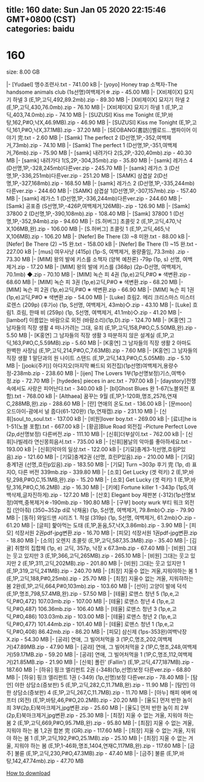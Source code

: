 
title: 160
date: Sun Jan 05 2020 22:15:46 GMT+0800 (CST)    
categories: baidu
---

# 160
size: 8.00 GB
 
 
|- [Yudael] 맹수조련사.txt - 741.00 kB
|- [yoyo] Honey trap 소책자-The handsome animals club (1s선명)여백제거☆.zip - 45.00 MB
|- [X비제이X] 묘지기 하넬 3 (E,1P,고딕,492,89.2mb).zip - 89.30 MB
|- [X비제이X] 묘지기 하넬 2 (E,1P,고딕,430,76.0mb).zip - 76.10 MB
|- [X비제이X] 묘지기 하넬 1 (E,1P,고딕,403,74.0mb).zip - 74.10 MB
|- [SUZUSI] Kiss me Tonight (E,1P,바탕,162,P#O,낙X,46.9MB).zip - 46.90 MB
|- [SUZUSI] Kiss me Tonight (E,1P,고딕,161,P#O,낙X,37.1MB).zip - 37.20 MB
|- [SEOBANG(書訪)]벨로드…뱀파이어 이야기 完.txt - 2.60 MB
|- [Samk] The perfect 2 (D선명,1P,-352,여백제거,73mb).zip - 74.10 MB
|- [Samk] The perfect 1 (D선명,1P,-351,여백제거,76mb).zip - 75.90 MB
|- [samk] 내려가다 2(S,2P,-320,40mb).zip - 40.30 MB
|- [samk] 내려가다 1(S,2P,-304,35mb).zip - 35.80 MB
|- [samk] 레가스 4 (D선명,1P,-328,245mb)다른ver.zip - 245.70 MB
|- [samk] 레가스 3 (D선명,1P,-336,251mb)다른ver.zip - 251.20 MB
|- [SAMK] 삼겹살 2(D선명,1P,-327,168mb).zip - 168.50 MB
|- [samk] 레가스 2 (D선명,1P,-335,244mb)다른ver.zip - 244.60 MB
|- [SAMK] 삼겹살 1(D선명,1P,-307,157mb).zip - 157.40 MB
|- [samk] 레가스 1 (D선명,1P,-336,244mb)다른ver.zip - 244.60 MB
|- [Samk] 공포증 (S선명,1P,-426P,여백제거,126MB)-.zip - 126.90 MB
|- [Samk] 37800 2 (D선명,1P,-390,108mb).zip - 108.40 MB
|- [Samk] 37800 1 (D선명,1P,-352,94mb).zip - 94.60 MB
|- [S.허버그] 초콜릿 2 (E,1P,고딕,470,낙X,106MB,완).zip - 106.00 MB
|- [S.허버그] 초콜릿 1 (E,1P,고딕,465,낙X,106MB).zip - 106.20 MB
|- [Nefer] Be There (3) ~8 미완.txt - 88.00 kB
|- [Nefer] Be There (2) ~15 완.txt - 158.00 kB
|- [Nefer] Be There (1) ~15 완.txt - 227.00 kB
|- [mus] 여우사냥 (415p) (1p-S, 여백제거, 용량줄임, 73.3mb) .zip - 73.30 MB
|- [MIM] 왕의 발에 키스를 소책자 (양복 예찬론) -79p (1p, s) 선명, 여백 제거.zip - 17.20 MB
|- [MIM] 왕의 발에 키스를 (368p) (2p-D선명, 여백제거, 70.1mb) ◆.zip - 70.10 MB
|- [MIM] 녹슨 피 4권 (1p,e)고딕,P#O ※ 색변환.zip - 68.60 MB
|- [MIM] 녹슨 피 3권 (1p,e)고딕,P#O ※ 색변환.zip - 68.20 MB
|- [MIM] 녹슨 피 2권 (1p,e)고딕,P#O ※ 색변환.zip - 66.90 MB
|- [MIM] 녹슨 피 1권 (1p,e)고딕,P#O ※ 색변환.zip - 54.00 MB
|- [Luke] 흐림2. 메리 크리스마스 미스터 로렌스 (209p) (후기o) (1p, S선명, 여백제거, 43mb)◇.zip - 43.10 MB
|- [Luke] 흐림1. 흐림, 한때 비 (259p) (1p, S선명, 여백제거, 41.1mb)◇.zip - 41.20 MB
|- [lambof] 이름없는 바람으로 외전 (바람소리)(1p,D).zip - 124.70 MB
|- [K홍연] 그 남자들의 직장 생활 4 떠나가려는 그대, 유죄 (E,1P,고딕,158,P#O,C,5.50MB,완).zip - 5.50 MB
|- [K홍연] 그 남자들의 직장 생활 3 따분하지 않은 설계실 (E,1P,고딕,163,P#O,C,5.59MB).zip - 5.60 MB
|- [K홍연] 그 남자들의 직장 생활 2 아마도 완벽한 사장님 (E,1P,고딕,214,P#O,C,7.63MB).zip - 7.60 MB
|- [K홍연] 그 남자들의 직장 생활 1 말단과의 원 나이트 스탠드 (E,1P,고딕,143,P#O,C,5.05MB) .zip - 5.10 MB
|- [jooki(주키)] 아다지오(마지막 빠드되 외전집)(1p선명)여백제거,용량수정-238mb.zip - 238.60 MB
|- [ijen] The Lovers 1부(1p선명보정)기스,여백수정.zip - 72.70 MB
|- [hydedes] pieces in arc.txt - 797.00 kB
|- [daystory]전쟁 속에서도 사랑은 피어난다.txt - 340.00 kB
|- [bl]Ghost Blues 완 1-67(노블외전 포함).txt - 768.00 kB
|- [Althaea] 꿈꾸는 9월 (E,1P,1-120화,명조,2576,연재C,288MB,완).zip - 288.60 MB
|- [란] 연애의 온도.txt - 136.00 kB
|- [문moon] 오드아이-괌에서 널 줍다(61-120완) (1p,연재캡).zip - 231.10 MB
|- [신휘]soul_to_soul.txt - 137.00 kB
|- [비원]lover boy.txt - 269.00 kB
|- [료녀]he is 1-51(노블 포함).txt - 667.00 kB
|- [황곰]Blue Road 외전집 -Picture Perfect Love (2p,d선명보정) 다른버전.zip - 111.10 MB
|- [신휘]더부살이.txt - 762.00 kB
|- [신휘]나빌레라 연신몽희음서.txt - 735.00 kB
|- [신휘]봄날의 악마를 좋아하세요.txt - 193.00 kB
|- [신휘]악마의 일상.txt - 122.00 kB
|- [기묘]충계3-1(선명,흐림P있음).zip - 121.60 MB
|- [기묘]충계2권 (선명, 흐린P있음).zip - 210.00 MB
|- [기묘]충계1권 (선명,흐린p있음).zip - 183.50 MB
|- [기묘] Turn ~303p 후기 完 (1p, d) 표지O, 다른 버전 339mb.zip - 339.80 MB
|- [소호] Get Lucky (겟 럭키) 2 (E,1P,바탕,298,P#O,C,15.1MB,완).zip - 15.20 MB
|- [소호] Get Lucky (겟 럭키) 1 (E,1P,바탕,316,P#O,C,16.2MB) .zip - 16.30 MB
|- [키에] Fortune killer 1 -343p (1pS,여백삭제,글자진하게).zip - 127.20 MB
|- [산호] Elegant boy 재판본 (-312)(1p선명보정)여백,중복제거☆-190mb.zip - 190.80 MB
|- [구부] booty wurk 부티 워크 외전집 (안아줘) (350~352p d로 낙채움) (1p, S선명, 여백제거, 79.8mb)◇.zip - 79.90 MB
|- [동하] 와일드맨 시리즈 1. 적설 (319p) (1p, S선명, 여백제거, 61.2mb)◇.zip - 61.20 MB
|- [글피] 핥아먹는 도태 (E,1P,돋움,57,낙X,3.86mb).zip - 3.90 MB
|- [피모] 석장서원 2권pdf-jpg변환.zip - 16.70 MB
|- [피모] 석장서원 1권pdf-jpg변환.zip - 18.80 MB
|- [소의] 오렌지 초콜릿 (E,1P,고딕,587,35.3MB).zip - 35.40 MB
|- [김귤] 취향의 집합체 (1p, e) 고딕, 357p, 낙장 x 67.3mb.zip - 67.40 MB
|- [비원] 그대는 웃고 있지만 3 (E,1P,366,고딕,265MB).zip - 265.10 MB
|- [비원] 그대는 웃고 있지만 2 (E,1P,311,고딕,202MB).zip - 201.80 MB
|- [비원] 그대는 웃고 있지만 1 (E,1P,319,고딕,241MB).zip - 240.70 MB
|- [최장] 지울수 없는 겨울,지워야하는 봄 1 (E,1P,고딕,188,P#0,25mb).zip - 25.70 MB
|- [최장] 지울수 없는 겨울, 지워햐하는 봄 2완(E,1P,고딕,664,P#0,103mb).zip - 103.60 MB
|- [선아] 고양이 발에 덕석 (E,1P,명조,798,57.4MB,완).zip - 57.50 MB
|- [테율] 로맨스 청년 5 (1p,e,고딕,P#O,472) 107.03mb.zip - 107.00 MB
|- [테율] 로맨스 청년 4 (1p,e,고딕,P#O,487) 106.36mb.zip - 106.40 MB
|- [테율] 로맨스 청년 3 (1p,e,고딕,P#O,486) 103.03mb.zip - 103.00 MB
|- [테율] 로맨스 청년 2 (1p,e,고딕,P#O,477) 101.44mb.zip - 101.40 MB
|- [테율] 로맨스 청년 1 (1p,e,고딕,P#O,408) 86.42mb.zip - 86.20 MB
|- [피모] 삼신제 (1ps-353완)여백낙장X.zip - 54.30 MB
|- [공랴] 연애, 그 빌어처먹을 3 (1P,C,명조,202,여백제거)47.89MB.zip - 47.90 MB
|- [공랴] 연애, 그 빌어처먹을 2 (1P,C,명조,248,여백제거)59.17MB.zip - 59.20 MB
|- [공랴] 연애, 그 빌어처먹을 1 (1P,C,명조,112,여백제거)21.85MB.zip - 21.90 MB
|- [신쑥] 폴린' (Fallin') (E,1P,고딕,477,187MB).zip - 187.60 MB
|- [하유] 핑크 엘리펀트 2권 (-348)(1p,선명)보정 다른ver.zip - 68.80 MB
|- [하유] 핑크 엘리펀트 1권 (-349) (1p,선명)보정 다른ver.zip - 78.40 MB
|- [탐언] 야한 상담소(증보판) 5 (E,1P,고딕,282,C,11.7MB,완).zip - 11.90 MB
|- [탐언] 야한 상담소(증보판) 4 (E,1P,고딕,267,C,11.7MB).zip - 11.70 MB
|- [아누] 해피 에버 에프터 (외전) (E,1P,바탕,46,P#O,20.2MB).zip - 20.20 MB
|- [율도] 먼저 반한 놈이 죄 3부(2p,E)북마크제거,jpg변환.zip - 25.60 MB
|- [율도] 먼저 반한 놈이 죄 2부(2p,E)북마크제거,jpg변환.zip - 25.30 MB
|- [최장] 지울 수 없는 겨울, 지워야 하는 봄 2 (E,1P,고딕,669,P#O,95.7MB,완).zip - 95.80 MB
|- [최잠] 지울 수 없는 겨울, 지워야 하는 봄 1,2권 합본 完 (GR).zip - 117.60 MB
|- [최장] 지울 수 없는 겨울, 지워야 하는 봄 1 (E,1P,고딕,192,P#O,25.1MB).zip - 25.10 MB
|- [최장] 지울 수 없는 겨울, 지워야 하는 봄 (E,1P,1-46화,명조,1404,연재C,117MB,완).zip - 117.60 MB
|- [금주] 불륜 (E,1P,고딕,230,P#O,47.3MB).zip - 47.40 MB
|- [금주] 불륜 (E,1P,바탕,142,47.74mb).zip - 47.70 MB

[How to download](https://bpcam.bemobtrk.com/go/2ceec3aa-1ca2-46d6-b9ff-aaa5c184517c?jno=5)